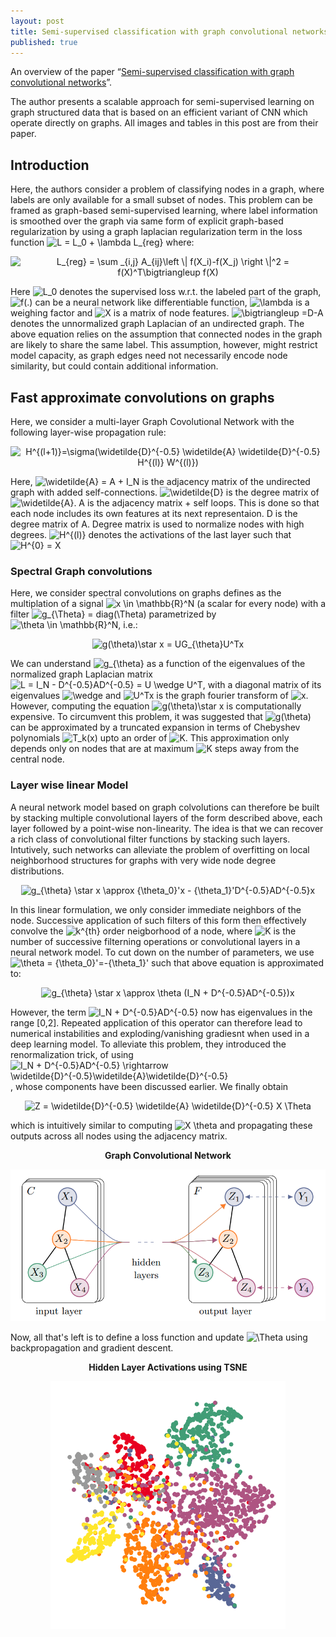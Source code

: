 ```yaml
---
layout: post
title: Semi-supervised classification with graph convolutional networks
published: true
---
```


An overview of the paper “[Semi-supervised classification with graph convolutional networks](https://arxiv.org/pdf/1609.02907.pdf)”.
<!--break-->
The author presents a scalable approach for semi-supervised learning on graph structured data that is based on an efficient variant of CNN which operate directly on graphs. All images and tables in this post are from their paper.

## Introduction

Here, the authors consider a problem of classifying nodes in a graph, where labels are only available for a small subset of nodes. This problem can be framed as graph-based semi-supervised learning, where label information is smoothed over the graph via same form of explicit graph-based regularization by using a graph laplacian regularization term in the loss function <img src="https://latex.codecogs.com/svg.latex?\inline&space;L&space;=&space;L_0&space;&plus;&space;\lambda&space;L_{reg}" title="L = L_0 + \lambda L_{reg}" /> where:
<p align="center">
<img src="https://latex.codecogs.com/svg.latex?L_{reg}&space;=&space;\sum&space;_{i,j}&space;A_{ij}\left&space;\|&space;f(X_i)-f(X_j)&space;\right&space;\|^2&space;=&space;f(X)^T\bigtriangleup&space;f(X)" title="L_{reg} = \sum _{i,j} A_{ij}\left \| f(X_i)-f(X_j) \right \|^2 = f(X)^T\bigtriangleup f(X)" />
</p>

Here <img src="https://latex.codecogs.com/svg.latex?\inline&space;L_0" title="L_0" /> denotes the supervised loss w.r.t. the labeled part of the graph, <img src="https://latex.codecogs.com/svg.latex?\inline&space;f(.)" title="f(.)" /> can be a neural network like differentiable function, <img src="https://latex.codecogs.com/svg.latex?\inline&space;\lambda" title="\lambda" /> is a weighing factor and <img src="https://latex.codecogs.com/svg.latex?\inline&space;X" title="X" /> is a matrix of node features. <img src="https://latex.codecogs.com/svg.latex?\inline&space;\bigtriangleup&space;=D-A" title="\bigtriangleup =D-A" /> denotes the unnormalized graph Laplacian of an undirected graph.
The above equation relies on the assumption that connected nodes in the graph are likely to share the same label. This assumption, however, might restrict model capacity, as graph edges need not necessarily encode node similarity, but could contain additional information.

## Fast approximate convolutions on graphs

Here, we consider a multi-layer Graph Covolutional Network with the following layer-wise propagation rule:
<p align="center">
<img src="https://latex.codecogs.com/svg.latex?H^{(l&plus;1)}=\sigma(\widetilde{D}^{-0.5}&space;\widetilde{A}&space;\widetilde{D}^{-0.5}&space;H^{(l)}&space;W^{(l)})" title="H^{(l+1)}=\sigma(\widetilde{D}^{-0.5} \widetilde{A} \widetilde{D}^{-0.5} H^{(l)} W^{(l)})" />
</p>
Here, <img src="https://latex.codecogs.com/svg.latex?\inline&space;\widetilde{A}&space;=&space;A&space;&plus;&space;I_N" title="\widetilde{A} = A + I_N" /> is the adjacency matrix of the undirected graph with added self-connections. <img src="https://latex.codecogs.com/svg.latex?\inline&space;\widetilde{D}" title="\widetilde{D}" /> is the degree matrix of <img src="https://latex.codecogs.com/svg.latex?\inline&space;\widetilde{A}" title="\widetilde{A}" />.
A is the adjacency matrix + self loops. This is done so that each node includes its own features at its next representaion.
D is the degree matrix of A. Degree matrix is used to normalize nodes with high degrees. <img src="https://latex.codecogs.com/svg.latex?\inline&space;H^{(l)}" title="H^{(l)}" /> denotes the activations of the last layer such that <img src="https://latex.codecogs.com/svg.latex?H^{0}&space;=&space;X" title="H^{0} = X" />

### Spectral Graph convolutions

Here, we consider spectral convolutions on graphs defines as the multiplation of a signal <img src="https://latex.codecogs.com/svg.latex?\inline&space;x&space;\in&space;\mathbb{R}^N" title="x \in \mathbb{R}^N" /> (a scalar for every node) with a filter <img src="https://latex.codecogs.com/svg.latex?\inline&space;g_{\Theta}&space;=&space;diag(\Theta)" title="g_{\Theta} = diag(\Theta)" /> parametrized by <img src="https://latex.codecogs.com/svg.latex?\inline&space;\theta&space;\in&space;\mathbb{R}^N" title="\theta \in \mathbb{R}^N" />, i.e.:
<p align="center">
<img src="https://latex.codecogs.com/svg.latex?g(\theta)\star&space;x&space;=&space;UG_{\theta}U^Tx" title="g(\theta)\star x = UG_{\theta}U^Tx" />
</p>
We can understand <img src="https://latex.codecogs.com/svg.latex?\inline&space;g_{\theta}" title="g_{\theta}" /> as a function of the eigenvalues of the normalized graph Laplacian matrix <img src="https://latex.codecogs.com/svg.latex?\inline&space;L&space;=&space;I_N&space;-&space;D^{-0.5}AD^{-0.5}&space;=&space;U&space;\wedge&space;U^T" title="L = I_N - D^{-0.5}AD^{-0.5} = U \wedge U^T" />, with a diagonal matrix of its eigenvalues <img src="https://latex.codecogs.com/svg.latex?\inline&space;\wedge" title="\wedge" /> and <img src="https://latex.codecogs.com/svg.latex?\inline&space;U^Tx" title="U^Tx" /> is the graph fourier transform of <img src="https://latex.codecogs.com/svg.latex?\inline&space;x" title="x" />.
However, computing the equation <img src="https://latex.codecogs.com/svg.latex?\inline&space;g(\theta)\star&space;x" title="g(\theta)\star x" /> is computationally expensive. To circumvent this problem, it was suggested that <img src="https://latex.codecogs.com/svg.latex?\inline&space;g(\theta)" title="g(\theta)" /> can be approximated by a truncated expansion in terms of Chebyshev polynomials <img src="https://latex.codecogs.com/svg.latex?\inline&space;T_k(x)" title="T_k(x)" /> upto an order of <img src="https://latex.codecogs.com/svg.latex?\inline&space;K" title="K" />.
This approximation only depends only on nodes that are at maximum <img src="https://latex.codecogs.com/svg.latex?\inline&space;K" title="K" /> steps away from the central node.

### Layer wise linear Model

A neural network model based on graph colvolutions can therefore be built by stacking multiple convolutional layers of the form described above, each layer followed by a point-wise non-linearity. The idea is that we can recover a rich class of convolutional filter functions by stacking such layers. Intutively, such networks can alleviate the problem of overfitting on local neighborhood structures for graphs with very wide node degree distributions.
<p align="center">
<img src="https://latex.codecogs.com/svg.latex?g_{\theta}&space;\star&space;x&space;\approx&space;{\theta_0}'x&space;-&space;{\theta_1}'D^{-0.5}AD^{-0.5}x" title="g_{\theta} \star x \approx {\theta_0}'x - {\theta_1}'D^{-0.5}AD^{-0.5}x" />
</p>
In this linear formulation, we only consider immediate neighbors of the node. Successive application of such filters of this form then effectively convolve the <img src="https://latex.codecogs.com/svg.latex?\inline&space;k^{th}" title="k^{th}" /> order neigborhood of a node, where <img src="https://latex.codecogs.com/svg.latex?\inline&space;K" title="K" /> is the number of successive filterning operations or convolutional layers in a neural network model. To cut down on the number of parameters, we use <img src="https://latex.codecogs.com/svg.latex?\inline&space;\theta&space;=&space;{\theta_0}'=-{\theta_1}'" title="\theta = {\theta_0}'=-{\theta_1}'" /> such that above equation is approximated to:
<p align="center">
<img src="https://latex.codecogs.com/svg.latex?g_{\theta}&space;\star&space;x&space;\approx&space;\theta&space;(I_N&space;&plus;&space;D^{-0.5}AD^{-0.5})x" title="g_{\theta} \star x \approx \theta (I_N + D^{-0.5}AD^{-0.5})x" />
</p>
However, the term <img src="https://latex.codecogs.com/svg.latex?\inline&space;I_N&space;&plus;&space;D^{-0.5}AD^{-0.5}" title="I_N + D^{-0.5}AD^{-0.5}" /> now has eigenvalues in the range [0,2]. Repeated application of this operator can therefore lead to numerical instabilities and exploding/vanishing gradiesnt when used in a deep learning model. To alleviate this problem, they introduced the renormalization trick, of using <img src="https://latex.codecogs.com/svg.latex?\inline&space;I_N&space;&plus;&space;D^{-0.5}AD^{-0.5}&space;\rightarrow&space;\widetilde{D}^{-0.5}\widetilde{A}\widetilde{D}^{-0.5}" title="I_N + D^{-0.5}AD^{-0.5} \rightarrow \widetilde{D}^{-0.5}\widetilde{A}\widetilde{D}^{-0.5}" />, whose components have been discussed earlier.
We finally obtain
<p align="center">
<img src="https://latex.codecogs.com/svg.latex?Z&space;=&space;\widetilde{D}^{-0.5}&space;\widetilde{A}&space;\widetilde{D}^{-0.5}&space;X&space;\Theta" title="Z = \widetilde{D}^{-0.5} \widetilde{A} \widetilde{D}^{-0.5} X \Theta" />
</p>
which is intuitively similar to computing <img src="https://latex.codecogs.com/svg.latex?\inline&space;X&space;\theta" title="X \theta" /> and propagating these outputs across all nodes using the adjacency matrix.

<p align="center">
<b>Graph Convolutional Network</b>
</p>
<p align="center">
<img src="/assets/Papers/9/Figure-1.png?raw=true" alt="Figure 1"/>
</p>

Now, all that's left is to define a loss function and update <img src="https://latex.codecogs.com/svg.latex?\Theta" title="\Theta" /> using backpropagation and gradient descent.

<p align="center">
<b>Hidden Layer Activations using TSNE</b>
</p>
<p align="center">
<img src="/assets/Papers/9/Figure-2.png?raw=true" alt="Figure 2"/>
</p>
